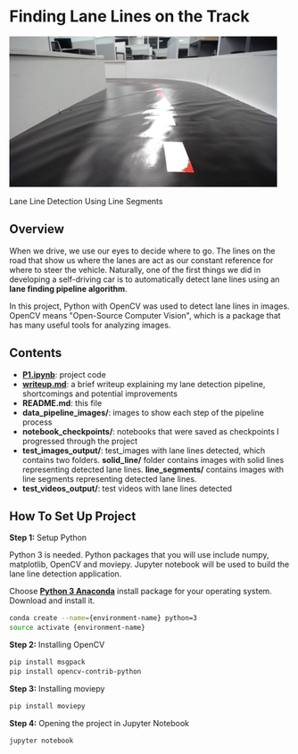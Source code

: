 # Finding Lane Lines on the Track

<img src="test_images_output/line_segments/1547786906080.jpeg" width="480" alt="Combined Image" />

Lane Line Detection Using Line Segments

Overview
---

When we drive, we use our eyes to decide where to go.  The lines on the road that show us where the lanes are act as our constant reference for where to steer the vehicle. Naturally, one of the first things we did in developing a self-driving car is to automatically detect lane lines using an **lane finding pipeline algorithm**.

In this project, Python with OpenCV was used to detect lane lines in images.  OpenCV means "Open-Source Computer Vision", which is a package that has many useful tools for analyzing images.

Contents
---

- **[P1.ipynb]()**: project code
- **[writeup.md]()**: a brief writeup explaining my lane detection pipeline, shortcomings and potential improvements
- **README.md**: this file
- **data_pipeline_images/**: images to show each step of the pipeline process
- **notebook_checkpoints/**: notebooks that were saved as checkpoints I progressed through the project
- **test_images_output/**: test_images with lane lines detected, which contains two folders. **solid_line/** folder contains images with solid lines representing detected lane lines. **line_segments/** contains images with line segments representing detected lane lines.
- **test_videos_output/**: test videos with lane lines detected

How To Set Up Project
---

**Step 1:** Setup Python

Python 3 is needed. Python packages that you will use include numpy, matplotlib, OpenCV and moviepy. Jupyter notebook will be used to build the lane line detection application.

Choose **[Python 3 Anaconda](https://www.anaconda.com/download/#macos)** install package for your operating system. Download and install it.

~~~bash
conda create --name={environment-name} python=3 
source activate {environment-name}
~~~

**Step 2:** Installing OpenCV

~~~bash
pip install msgpack
pip install opencv-contrib-python
~~~

**Step 3:** Installing moviepy

~~~bash
pip install moviepy
~~~

**Step 4:** Opening the project in Jupyter Notebook

~~~bash
jupyter notebook
~~~
